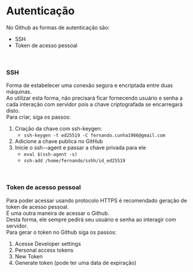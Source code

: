 # Autenticação

No Github as formas de autenticação são:
- SSH
- Token de acesso pessoal

<br />

### **SSH**
Forma de estabelecer uma conexão segura e encriptada entre duas máquinas. <br />
Ao utilizar esta forma, não precisará ficar fornecendo usuário e senha a cada interação com servidor pois a chave criptografada se encarregará disto. <br />
Para criar, siga os passos:
1. Criação da chave com ssh-keygen:
    - ```ssh-keygen -t ed25519 -C fernando.cunha1986@gmail.com```
2. Adicione a chave publica no GitHub
3. Inicie o ssh--agent e passar a chave privada para ele
    - ```eval $(ssh-agent -s)```
    - ```ssh-add /home/fernando/sshh/id_ed25519```

<br />

### **Token de acesso pessoal**
Para poder acessar usando protocolo HTTPS é recomendado geração de token de acesso pessoal. <br />
É uma outra maneira de acessar o Github. <br />
Desta forma, ele sempre pedirá seu usuário e senha ao interagir com servidor. <br />
Para gerar o token no Github siga os passos:
1. Acesse Developer settings
2. Personal access tokens
3. New Token
4. Generate token (pode ter uma data de expiração)

